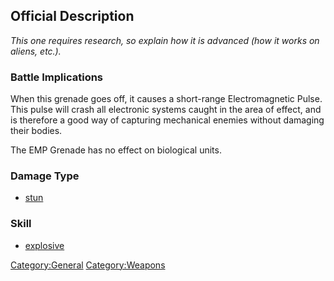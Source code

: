 ## Official Description

*This one requires research, so explain how it is advanced (how it works
on aliens, etc.).*

### Battle Implications

When this grenade goes off, it causes a short-range Electromagnetic
Pulse. This pulse will crash all electronic systems caught in the area
of effect, and is therefore a good way of capturing mechanical enemies
without damaging their bodies.

The EMP Grenade has no effect on biological units.

### Damage Type

- [stun](Damage/stun_electro "wikilink")

### Skill

- [explosive](Skills/explosive "wikilink")

[Category:General](Category:General "wikilink")
[Category:Weapons](Category:Weapons "wikilink")